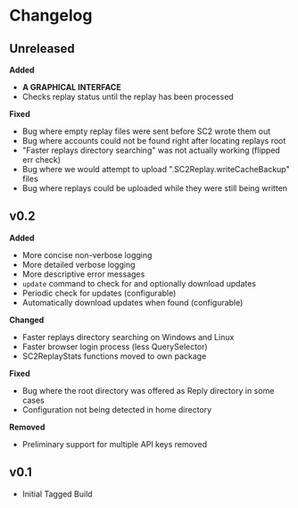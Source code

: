 # Changelog

## Unreleased

**Added**

- **A GRAPHICAL INTERFACE**
- Checks replay status until the replay has been processed

**Fixed**

- Bug where empty replay files were sent before SC2 wrote them out
- Bug where accounts could not be found right after locating replays root
- "Faster replays directory searching" was not actually working (flipped err check)
- Bug where we would attempt to upload ".SC2Replay.writeCacheBackup" files
- Bug where replays could be uploaded while they were still being written

## v0.2

**Added**

- More concise non-verbose logging
- More detailed verbose logging
- More descriptive error messages
- `update` command to check for and optionally download updates
- Periodic check for updates (configurable)
- Automatically download updates when found (configurable)

**Changed**

- Faster replays directory searching on Windows and Linux
- Faster browser login process (less QuerySelector)
- SC2ReplayStats functions moved to own package

**Fixed**

- Bug where the root directory was offered as Reply directory in some cases
- Configuration not being detected in home directory

**Removed**

- Preliminary support for multiple API keys removed

## v0.1

- Initial Tagged Build
